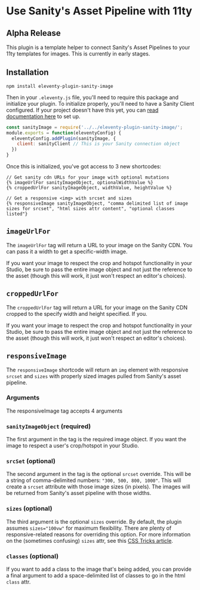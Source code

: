 # Use Sanity's Asset Pipeline with 11ty

## Alpha Release

This plugin is a template helper to connect Sanity's Asset Pipelines to your 11ty templates for images. This is currently in early stages.

## Installation

```shell
npm install eleventy-plugin-sanity-image
```

Then in your `.eleventy.js` file, you'll need to require this package and initialize your plugin. To initialize properly, you'll need to have a Sanity Client configured. If your project doesn't have this yet, you can [read documentation here](https://www.sanity.io/docs/js-client) to set up.

```js
const sanityImage = require('../../eleventy-plugin-sanity-image/';
module.exports = function(eleventyConfig) {
  eleventyConfig.addPlugin(sanityImage, {
    client: sanityClient // This is your Sanity connection object
  })
}
```

Once this is initialized, you've got access to 3 new shortcodes:

```twig
// Get sanity cdn URLs for your image with optional mutations
{% imageUrlFor sanityImageObject, optionalWidthValue %}
{% croppedUrlFor sanityImageObject, widthValue, heightValue %}

// Get a responsive <img> with srcset and sizes
{% responsiveImage sanityImageObject, "comma delimited list of image sizes for srcset", "html sizes attr content", "optional classes listed"}
```

## `imageUrlFor`

The `imageUrlFor` tag will return a URL to your image on the Sanity CDN. You can pass it a width to get a specific-width image.

If you want your image to respect the crop and hotspot functionality in your Studio, be sure to pass the entire image object and not just the reference to the asset (though this will work, it just won't respect an editor's choices).


## `croppedUrlFor`

The `croppedUrlFor` tag will return a URL for your image on the Sanity CDN cropped to the specify width and height specified. If you.

If you want your image to respect the crop and hotspot functionality in your Studio, be sure to pass the entire image object and not just the reference to the asset (though this will work, it just won't respect an editor's choices).

## `responsiveImage`

The `responsiveImage` shortcode will return an `img` element with responsive `srcset` and `sizes` with properly sized images pulled from Sanity's asset pipeline.

### Arguments

The responsiveImage tag accepts 4 arguments

### `sanityImageObject` (required)

The first argument in the tag is the required image object. If you want the image to respect a user's crop/hotspot in your Studio.

### `srcSet` (optional)

The second argument in the tag is the optional `srcset` override. This will be a string of comma-delimited numbers: `"300, 500, 800, 1000"`. This will create a `srcset` attribute with those image sizes (in pixels). The images will be returned from Sanity's asset pipeline with those widths.

### `sizes` (optional)

The third argument is the optional `sizes` override. By default, the plugin assumes `sizes="100vw"` for maximum flexibility. There are plenty of responsive-related reasons for overriding this option. For more information on the (sometimes confusing) `sizes` attr, see this [CSS Tricks article](https://css-tricks.com/responsive-images-css/#sizes-in-css).

### `classes` (optional)

If you want to add a class to the image that's being added, you can provide a final argument to add a space-delimited list of classes to go in the html `class` attr.